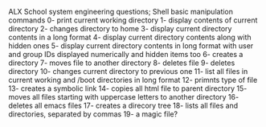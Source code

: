 ALX School system engineering questions;
Shell basic manipulation commands
0- print current working directory
1- display contents of current directory
2- changes directory to home
3- display current directory contents in a long format
4- display current directory contents along with hidden ones
5- display current directory contents in long format with user and group IDs displayed numerically and hidden items too
6- creates a directory
7- moves file to another directory
8- deletes file
9- deletes directory
10- changes current directory to previous one
11- list all files in current working and /boot directories in long format
12- primnts type of file
13- creates a symbolic link
14- copies all html file to parent directory
15- moves all files starting with uppercase letters to another directory
16- deletes all emacs files
17- creates a direcory tree
18- lists all files and directories, separated by commas
19- a magic file?
